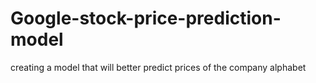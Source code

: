 # Google-stock-price-prediction-model
creating a model that will better predict prices of the company alphabet
